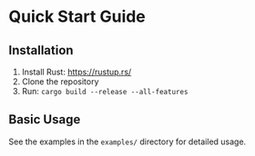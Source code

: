 # Quick Start Guide

## Installation

1. Install Rust: https://rustup.rs/
2. Clone the repository
3. Run: `cargo build --release --all-features`

## Basic Usage

See the examples in the `examples/` directory for detailed usage.
